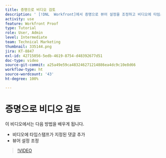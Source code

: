 ```yaml
---
title: 증명으로 비디오 검토
description: ' [!DNL  Workfront]에서 증명으로 뷰어 설정을 조정하고 비디오에 타임스탬프가 있는 댓글을 추가하는 방법을 알아봅니다.'
activity: use
feature: Workfront Proof
type: Tutorial
role: User, Admin
level: Intermediate
team: Technical Marketing
thumbnail: 335144.png
jira: KT-8847
exl-id: 42715056-5edb-4619-8754-d48392677d51
doc-type: video
source-git-commit: a25a49e59ca483246271214886ea4dc9c10e8d66
workflow-type: ht
source-wordcount: '43'
ht-degree: 100%

---
```


# 증명으로 비디오 검토

이 비디오에서는 다음 방법을 배우게 됩니다.

* 비디오에 타임스탬프가 지정된 댓글 추가
* 뷰어 설정 조정

>[!VIDEO](https://video.tv.adobe.com/v/335144/?quality=12&learn=on)

<!--
## Learn more
* Review a video proof
-->
